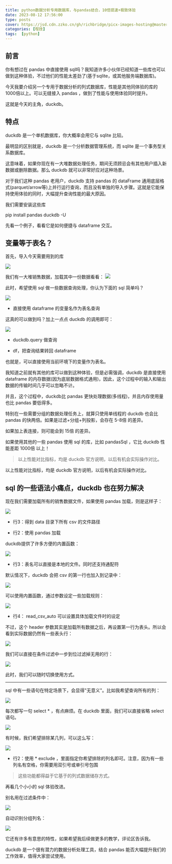 ```yaml
---
title: python数据分析专用数据库，与pandas结合，10倍提速+极致体验
date: 2023-08-12 17:56:00
type: posts
cover: https://jsd.cdn.zzko.cn/gh/richbridge/picx-images-hosting@master/thumbnail/程技.jpg
categories: [程技]
tags:  [python]
---
```


## 前言
你有想过在 pandas 中直接使用 sql吗？我知道许多小伙伴已经知道一些库也可以做到这种体验，不过他们的性能太差劲了(基于sqlite，或其他服务端数据库)。

今天我要介绍另一个专用于数据分析的列式数据库，性能是其他同体验的库的1000倍以上。可以无缝接入 pandas ，做到了性能与使用体验同时提升。

这就是今天的主角，duckdb。



## 特点
duckdb 是一个单机数据库，你大概率会用它与 sqlite 比较。

最明显的区别就是，duckdb 是一个分析数据管理系统，而 sqlite 是一个事务型关系数据库。

这意味着，如果你现在有一大堆数据处理任务，期间无须顾忌会有其他用户插入新数据或删除数据。那么 duckdb 就可以非常好应对这种场景。

对于我们这种 pandas 老用户，duckdb 支持 pandas 的 dataFrame 通用底层格式(parquet/arrow等)上并行运行查询，而且没有单独的导入步骤。这就是它能保持使用体验的同时，大幅提升查询性能的最大原因。

我们需要安装这些库 

pip install pandas duckdb -U

先看一个例子，看看它是如何便捷与 dataframe 交互。

## 变量等于表名？
首先，导入今天需要用到的库

![](https://img.richfan.site/public/python数据分析专用数据库，与pandas结合，10倍提速+极致体验/1.png)

我们有一大堆销售数据，加载其中一份数据看看：
![](https://img.richfan.site/public/python数据分析专用数据库，与pandas结合，10倍提速+极致体验/2.png)

此时，希望使用 sql 做一些数据查询处理，你认为下面的 sql 简单吗？

![](https://img.richfan.site/public/python数据分析专用数据库，与pandas结合，10倍提速+极致体验/3.png)

- 直接使用 dataframe 的变量名作为表名查询

这真的可以做到吗？加上一点点 duckdb 的调用即可：

![](https://img.richfan.site/public/python数据分析专用数据库，与pandas结合，10倍提速+极致体验/4.png)

- duckdb.query 做查询

- df，把查询结果转回 dataframe

也就是，可以直接使用当前环境下的变量作为表名。

我知道之前就有其他的库可以做到这种体验，但是必需强调，duckdb 是直接使用 dataframe 的内存数据(因为底层数据格式通用)，因此，这个过程中的输入和输出数据的传输时间几乎可以忽略不计。

并且，这个过程中，duckdb比 pandas 更快处理数据(多线程)，并且内存使用量也比 pandas 要低得多。

特别在一些需要分组的数据处理任务上，就算只使用单线程的 duckdb 也会比 pandas 的快两倍。如果是过滤+分组+列投影，会存在 5-8倍 的差异。

如果加上表连接，则可能会到 15倍 的差异。

如果使用其他的一些 pandas 使用 sql 的库，比如 pandasSql ，它比 duckdb 性能差距 1000倍 以上！

> 以上性能对比指标，均是 duckdb 官方说明，以后有机会实际操作对比。

以上性能对比指标，均是 duckdb 官方说明，以后有机会实际操作对比。

## sql 的一些语法小痛点，duckdb 也在努力解决

现在我们需要加载所有的销售数据文件，如果使用 pandas 加载，则是这样子：

![](https://img.richfan.site/public/python数据分析专用数据库，与pandas结合，10倍提速+极致体验/5.png)

- 行3：得到 data 目录下所有 csv 的文件路径

- 行2：使用 pandas 加载

duckdb提供了许多方便的内置函数：

![](https://img.richfan.site/public/python数据分析专用数据库，与pandas结合，10倍提速+极致体验/6.png)

- 行3：表名可以直接是本地的文件。同时还支持通配符

默认情况下，duckdb 会把 csv 的第一行也加入到记录中：

![](https://img.richfan.site/public/python数据分析专用数据库，与pandas结合，10倍提速+极致体验/7.png)

可以使用内置函数，通过参数设定一些加载规则：

![](https://img.richfan.site/public/python数据分析专用数据库，与pandas结合，10倍提速+极致体验/8.png)

- 行4： read_csv_auto 可以设置具体加载文件时的设定

不过，这个 header 参数其实是加载所有数据之后，再设置第一行为表头。所以会看到实际数据仍然有一些表头行：

![](https://img.richfan.site/public/python数据分析专用数据库，与pandas结合，10倍提速+极致体验/9.png)

我们可以直接在条件过滤中一步到位过滤掉无用的行：

![](https://img.richfan.site/public/python数据分析专用数据库，与pandas结合，10倍提速+极致体验/10.png)

此时，我们可以随时切换使用方式。

---

sql 中有一些语句在特定场景下，会显得"无意义"。比如我希望查询所有的列：

![](https://img.richfan.site/public/python数据分析专用数据库，与pandas结合，10倍提速+极致体验/11.png)

每次都写一句 select * ，有点麻烦。在 duckdb 里面，我们可以直接省略 select 语句。

![](https://img.richfan.site/public/python数据分析专用数据库，与pandas结合，10倍提速+极致体验/12.png)

有时候，我们希望排除某几列，可以这么写：

![](https://img.richfan.site/public/python数据分析专用数据库，与pandas结合，10倍提速+极致体验/13.png)

- 行2：使用 * exclude ，里面指定你希望排除的列名即可。注意，因为有一些列名有空格，你需要用双引号或单引号包围

> 这些功能都得益于它基于的列式数据储存方式。

再看几个小小的 sql 体验改进。

别名用在过滤条件中：

![](https://img.richfan.site/public/python数据分析专用数据库，与pandas结合，10倍提速+极致体验/14.png)

自动识别分组列名：

![](https://img.richfan.site/public/python数据分析专用数据库，与pandas结合，10倍提速+极致体验/15.png)

它还有许多有意思的特性，如果希望我后续做更多的教学，评论区告诉我。

duckdb 是一个很有潜力的数据分析处理工具，结合 pandas 能否大幅提升我们的工作效率，值得大家尝试使用。

